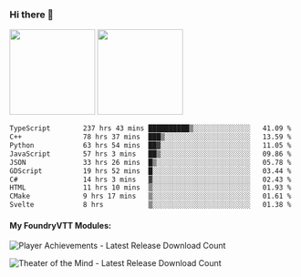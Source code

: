 ### Hi there 👋

<img height="150em" src="https://github-readme-stats.vercel.app/api?username=EddieDover&count_private=true&include_all_commits=true&show_icons=true&theme=dracula&hide_border=false&rank_icon=percentile"/>
<img height="150em" src="https://github-readme-stats.vercel.app/api/top-langs/?username=EddieDover&theme=dracula&hide_border=false&&layout=compact&langs_count=20" />

<!--START_SECTION:waka-->

```txt
TypeScript        237 hrs 43 mins ██████████▒░░░░░░░░░░░░░░   41.09 %
C++               78 hrs 37 mins  ███▒░░░░░░░░░░░░░░░░░░░░░   13.59 %
Python            63 hrs 54 mins  ██▓░░░░░░░░░░░░░░░░░░░░░░   11.05 %
JavaScript        57 hrs 3 mins   ██▒░░░░░░░░░░░░░░░░░░░░░░   09.86 %
JSON              33 hrs 26 mins  █▒░░░░░░░░░░░░░░░░░░░░░░░   05.78 %
GDScript          19 hrs 52 mins  █░░░░░░░░░░░░░░░░░░░░░░░░   03.44 %
C#                14 hrs 3 mins   ▓░░░░░░░░░░░░░░░░░░░░░░░░   02.43 %
HTML              11 hrs 10 mins  ▒░░░░░░░░░░░░░░░░░░░░░░░░   01.93 %
CMake             9 hrs 17 mins   ▒░░░░░░░░░░░░░░░░░░░░░░░░   01.61 %
Svelte            8 hrs           ▒░░░░░░░░░░░░░░░░░░░░░░░░   01.38 %
```

<!--END_SECTION:waka-->

#### My FoundryVTT Modules:

  ![Player Achievements - Latest Release Download Count](https://img.shields.io/badge/dynamic/json?label=Player%20Achievements%20-%20Downloads@latest&query=assets%5B1%5D.download_count&url=https%3A%2F%2Fapi.github.com%2Frepos%2FEddieDover%2Ffvtt-player-achievements%2Freleases%2Flatest)

  ![Theater of the Mind - Latest Release Download Count](https://img.shields.io/badge/dynamic/json?label=Theater%20Of%20The%20Mind%20-%20Downloads@latest&query=assets%5B1%5D.download_count&url=https%3A%2F%2Fapi.github.com%2Frepos%2FEddieDover%2Ftheater-of-the-mind%2Freleases%2Flatest)

<a rel="me" href="https://techhub.social/@EddieDover"></a>
